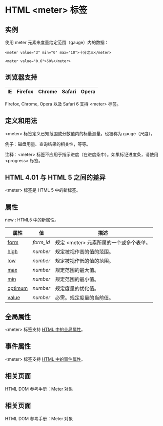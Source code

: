 # HTML &lt;meter&gt; 标签

## 实例

使用 meter 元素来度量给定范围（gauge）内的数据：

```
<meter value="3" min="0" max="10">十分之三</meter>

<meter value="0.6">60%</meter> 

```



## 浏览器支持

| IE | Firefox | Chrome | Safari | Opera |
| --- | --- | --- | --- | --- |

Firefox, Chrome, Opera 以及 Safari 6 支持 &lt;meter&gt; 标签。

## 定义和用法

&lt;meter&gt; 标签定义已知范围或分数值内的标量测量。也被称为 gauge（尺度）。

例子：磁盘用量、查询结果的相关性，等等。

注释：&lt;meter&gt; 标签不应用于指示进度（在进度条中）。如果标记进度条，请使用 &lt;progress&gt; 标签。

## HTML 4.01 与 HTML 5 之间的差异

&lt;meter&gt; 标签是 HTML 5 中的新标签。

## 属性

new : HTML5 中的新属性。

| 属性 | 值 | 描述 |
| --- | --- | --- |
| [form](/tags/att_meter_form.asp "HTML &lt;meter&gt; form 属性") | *form_id* | 规定 &lt;meter&gt; 元素所属的一个或多个表单。 |
| [high](/tags/att_meter_high.asp "HTML &lt;meter&gt; high 属性") | _number_ | 规定被视作高的值的范围。 |
| [low](/tags/att_meter_low.asp "HTML &lt;meter&gt; low 属性") | _number_ | 规定被视作低的值的范围。 |
| [max](/tags/att_meter_max.asp "HTML &lt;meter&gt; max 属性") | _number_ | 规定范围的最大值。 |
| [min](/tags/att_meter_min.asp "HTML &lt;meter&gt; min 属性") | _number_ | 规定范围的最小值。 |
| [optimum](/tags/att_meter_optimum.asp "HTML &lt;meter&gt; optimum 属性") | _number_ | 规定度量的优化值。 |
| [value](/tags/att_meter_value.asp "HTML &lt;meter&gt; value 属性") | _number_ | 必需。规定度量的当前值。 |

## 全局属性

&lt;meter&gt; 标签支持 [HTML 中的全局属性](/tags/html_ref_standardattributes.asp)。

## 事件属性

&lt;meter&gt; 标签支持 [HTML 中的事件属性](/tags/html_ref_eventattributes.asp)。

## 相关页面

HTML DOM 参考手册：[Meter 对象](/jsref/dom_obj_meter.asp "HTML DOM Meter 对象")

## 相关页面

HTML DOM 参考手册：Meter 对象

